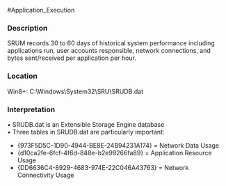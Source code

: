 #Application_Execution 

### Description  
SRUM records 30 to 60 days of historical system performance including  
applications run, user accounts responsible, network connections, and  
bytes sent/received per application per hour.

### Location  
Win8+: C:\Windows\System32\SRU\SRUDB.dat

### Interpretation  
• SRUDB.dat is an Extensible Storage Engine database  
• Three tables in SRUDB.dat are particularly important:  
- {973F5D5C-1D90-4944-BE8E-24B94231A174} = Network Data Usage  
- {d10ca2fe-6fcf-4f6d-848e-b2e99266fa89} = Application Resource Usage  
- {DD6636C4-8929-4683-974E-22C046A43763} = Network Connectivity Usage